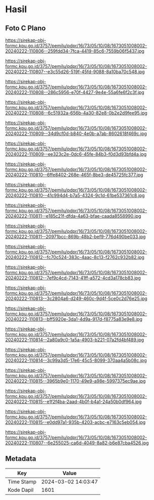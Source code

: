 # Hasil

## Foto C Plano

https://sirekap-obj-formc.kpu.go.id/3757/pemilu/pdpr/16/73/05/10/08/1673051008002-20240222-110806--259fdd34-7fca-4419-85c6-7559b06f5437.jpg

https://sirekap-obj-formc.kpu.go.id/3757/pemilu/pdpr/16/73/05/10/08/1673051008002-20240222-110807--e3c55d26-519f-45fd-9088-8a10ba70c548.jpg

https://sirekap-obj-formc.kpu.go.id/3757/pemilu/pdpr/16/73/05/10/08/1673051008002-20240222-110808--286c5956-e70f-4427-9e4e-55a6fe6f2c3f.jpg

https://sirekap-obj-formc.kpu.go.id/3757/pemilu/pdpr/16/73/05/10/08/1673051008002-20240222-110808--6c51932a-656b-4a30-82e8-0b2e2d9fee95.jpg

https://sirekap-obj-formc.kpu.go.id/3757/pemilu/pdpr/16/73/05/10/08/1673051008002-20240222-110809--34d9cf0d-b840-4e0b-a7ab-8602618f469c.jpg

https://sirekap-obj-formc.kpu.go.id/3757/pemilu/pdpr/16/73/05/10/08/1673051008002-20240222-110809--ee323c2e-0dc6-45fe-84b3-f0d3d93bfd4a.jpg

https://sirekap-obj-formc.kpu.go.id/3757/pemilu/pdpr/16/73/05/10/08/1673051008002-20240222-110810--6ffe8402-268e-465f-8be3-de45725fc377.jpg

https://sirekap-obj-formc.kpu.go.id/3757/pemilu/pdpr/16/73/05/10/08/1673051008002-20240222-110810--41c994d4-b7a5-4324-9c1d-61be537361c8.jpg

https://sirekap-obj-formc.kpu.go.id/3757/pemilu/pdpr/16/73/05/10/08/1673051008002-20240222-110811--e185c21f-dfda-4a63-bfae-caada8558990.jpg

https://sirekap-obj-formc.kpu.go.id/3757/pemilu/pdpr/16/73/05/10/08/1673051008002-20240222-110811--20971bcc-869b-48b2-bef9-776d490be033.jpg

https://sirekap-obj-formc.kpu.go.id/3757/pemilu/pdpr/16/73/05/10/08/1673051008002-20240222-110812--fc70c524-383c-4aac-8c13-f2762c932b82.jpg

https://sirekap-obj-formc.kpu.go.id/3757/pemilu/pdpr/16/73/05/10/08/1673051008002-20240222-110812--7ef9c4cd-7143-41ff-a572-4cd3a178cb83.jpg

https://sirekap-obj-formc.kpu.go.id/3757/pemilu/pdpr/16/73/05/10/08/1673051008002-20240222-110813--3c2804a6-d249-460c-9d4f-5ce0c2d76e25.jpg

https://sirekap-obj-formc.kpu.go.id/3757/pemilu/pdpr/16/73/05/10/08/1673051008002-20240222-110813--bff5920e-3da1-4d9a-917d-f8775a83e9e8.jpg

https://sirekap-obj-formc.kpu.go.id/3757/pemilu/pdpr/16/73/05/10/08/1673051008002-20240222-110814--2a80a9c0-1a5a-4903-b221-07a2fd4bf489.jpg

https://sirekap-obj-formc.kpu.go.id/3757/pemilu/pdpr/16/73/05/10/08/1673051008002-20240222-110814--3c99a3d5-17e6-45c5-8099-370aa4a5b08c.jpg

https://sirekap-obj-formc.kpu.go.id/3757/pemilu/pdpr/16/73/05/10/08/1673051008002-20240222-110815--3965b9e0-1170-49e9-a98e-5997375ec9ae.jpg

https://sirekap-obj-formc.kpu.go.id/3757/pemilu/pdpr/16/73/05/10/08/1673051008002-20240222-110815--e1f2f4ba-2aad-4b0f-b4a1-24a50b0df964.jpg

https://sirekap-obj-formc.kpu.go.id/3757/pemilu/pdpr/16/73/05/10/08/1673051008002-20240222-110815--e0dd97a1-935b-4203-acbc-e7163c5eb054.jpg

https://sirekap-obj-formc.kpu.go.id/3757/pemilu/pdpr/16/73/05/10/08/1673051008002-20240222-110807--6e255025-ca6d-4049-8a82-b6e87cba4526.jpg


## Metadata

| Key        | Value               |
| ---------- | ------------------- |
| Time Stamp | 2024-03-02 14:03:47 |
| Kode Dapil | 1601                |



